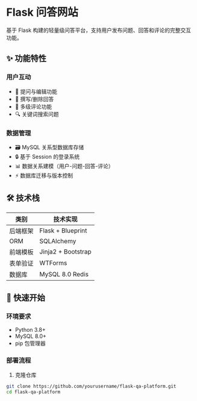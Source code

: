 # Flask 问答网站

基于 Flask 构建的轻量级问答平台，支持用户发布问题、回答和评论的完整交互功能。

## ✨ 功能特性

### 用户互动
- 📝 提问与编辑功能
- 💬 撰写/删除回答
- 💭 多级评论功能
- 🔍 关键词搜索问题

### 数据管理
- 🗃️ MySQL 关系型数据库存储
- 🔒 基于 Session 的登录系统
- 📊 数据关系建模（用户-问题-回答-评论）
- ⚡ 数据库迁移与版本控制

## 🛠️ 技术栈
| 类别         | 技术实现                  |
|--------------|--------------------------|
| 后端框架     | Flask + Blueprint        |
| ORM          | SQLAlchemy               |
| 前端模板     | Jinja2 + Bootstrap     |
| 表单验证     | WTForms                  |
| 数据库       | MySQL 8.0   Redis             |

## 🚀 快速开始

### 环境要求
- Python 3.8+
- MySQL 8.0+
- pip 包管理器

### 部署流程

1. 克隆仓库
```bash
git clone https://github.com/yourusername/flask-qa-platform.git
cd flask-qa-platform
```
